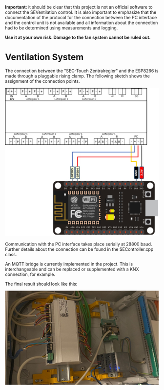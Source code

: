 **Important:** it should be clear that this project is not an official software to connect the SEVentilation control. It is also important to emphasize that the documentation of the protocol for the connection between the PC interface and the control unit is not available and all information about the connection had to be determined using measurements and logging.

**Use it at your own risk. Damage to the fan system cannot be ruled out.**

# Ventilation System

The connection between the "SEC-Touch Zentralregler" and the ESP8266 is made through a pluggable rising clamp. The following sketch shows the assignment of the connection points.

![sketch - connection between the esp8266 and sec-touch](/doc/sketch.jpg)

Communication with the PC interface takes place serially at 28800 baud. Further details about the connection can be found in the SEController.cpp class.

An MQTT bridge is currently implemented in the project. This is interchangeable and can be replaced or supplemented with a KNX connection, for example.

The final result should look like this:

![final result](/doc/final.jpg)
